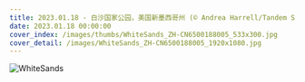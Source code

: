 ```yaml
---
title: 2023.01.18 - 白沙国家公园，美国新墨西哥州 (© Andrea Harrell/Tandem Stills + Motion)
date: 2023.01.18 00:00:00
cover_index: /images/thumbs/WhiteSands_ZH-CN6500188005_533x300.jpg
cover_detail: /images/WhiteSands_ZH-CN6500188005_1920x1080.jpg
---
```


![WhiteSands](/images/WhiteSands_ZH-CN6500188005_1920x1080.jpg)
